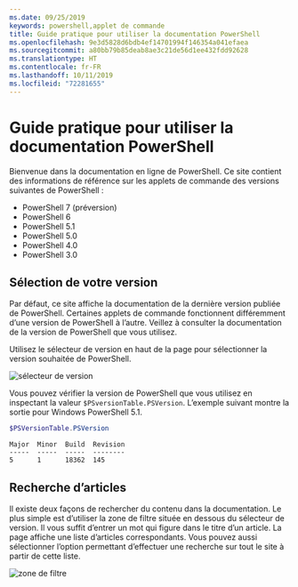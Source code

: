 ```yaml
---
ms.date: 09/25/2019
keywords: powershell,applet de commande
title: Guide pratique pour utiliser la documentation PowerShell
ms.openlocfilehash: 9e3d5828d6bdb4ef14701994f146354a041efaea
ms.sourcegitcommit: a80bb79b85deab8ae3c21de56d1ee432fdd92628
ms.translationtype: HT
ms.contentlocale: fr-FR
ms.lasthandoff: 10/11/2019
ms.locfileid: "72281655"
---
```

# <a name="how-to-use-the-powershell-documentation"></a>Guide pratique pour utiliser la documentation PowerShell

Bienvenue dans la documentation en ligne de PowerShell. Ce site contient des informations de référence sur les applets de commande des versions suivantes de PowerShell :

- PowerShell 7 (préversion)
- PowerShell 6
- PowerShell 5.1
- PowerShell 5.0
- PowerShell 4.0
- PowerShell 3.0

## <a name="selecting-your-version"></a>Sélection de votre version

Par défaut, ce site affiche la documentation de la dernière version publiée de PowerShell. Certaines applets de commande fonctionnent différemment d’une version de PowerShell à l’autre. Veillez à consulter la documentation de la version de PowerShell que vous utilisez.

Utilisez le sélecteur de version en haut de la page pour sélectionner la version souhaitée de PowerShell.

![sélecteur de version](images/how-to-use-docs/picker-vall.gif)

Vous pouvez vérifier la version de PowerShell que vous utilisez en inspectant la valeur `$PSversionTable.PSVersion`. L’exemple suivant montre la sortie pour Windows PowerShell 5.1.

```powershell
$PSVersionTable.PSVersion
```

```Output
Major  Minor  Build  Revision
-----  -----  -----  --------
5      1      18362  145
```

## <a name="searching-for-articles"></a>Recherche d’articles

Il existe deux façons de rechercher du contenu dans la documentation. Le plus simple est d’utiliser la zone de filtre située en dessous du sélecteur de version. Il vous suffit d’entrer un mot qui figure dans le titre d’un article. La page affiche une liste d’articles correspondants. Vous pouvez aussi sélectionner l’option permettant d’effectuer une recherche sur tout le site à partir de cette liste.

![zone de filtre](images/how-to-use-docs/filter-search.gif)
